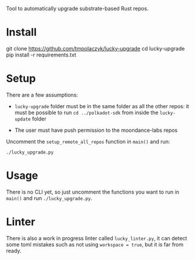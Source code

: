 Tool to automatically upgrade substrate-based Rust repos.

# Install

git clone https://github.com/tmpolaczyk/lucky-upgrade
cd lucky-upgrade
pip install -r requirements.txt

# Setup

There are a few assumptions:

* `lucky-upgrade` folder must be in the same folder as all the other repos: it must be possible to run `cd ../polkadot-sdk` from inside the `lucky-update` folder

* The user must have push permission to the moondance-labs repos

Uncomment the `setup_remote_all_repos` function in `main()` and run:

```
./lucky_upgrade.py
```

# Usage

There is no CLI yet, so just uncomment the functions you want to run in `main()` and run `./lucky_upgrade.py`.

# Linter

There is also a work in progress linter called `lucky_linter.py`, it can detect some toml mistakes such as not using `workspace = true`, but it is far from ready.
